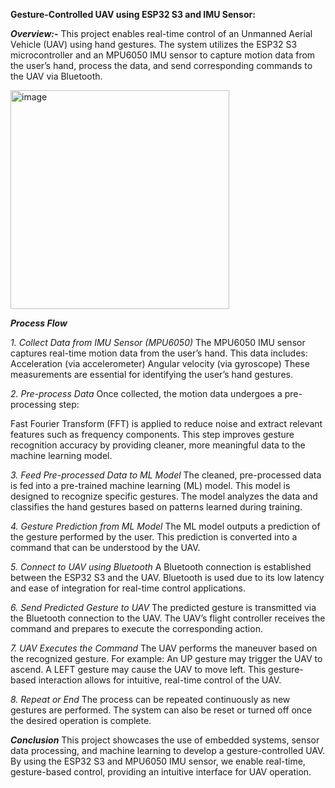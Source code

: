 **Gesture-Controlled UAV using ESP32 S3 and IMU Sensor:**

_**Overview:-**_
This project enables real-time control of an Unmanned Aerial Vehicle (UAV) using hand gestures. The system utilizes the ESP32 S3 microcontroller and an MPU6050 IMU sensor to capture motion data from the user’s hand, process the data, and send corresponding commands to the UAV via Bluetooth.

<img width="350" alt="image" src="https://github.com/user-attachments/assets/803a1a46-4306-4d3b-81ae-88c190250f2f">

_**Process Flow**_

_1. Collect Data from IMU Sensor (MPU6050)_
The MPU6050 IMU sensor captures real-time motion data from the user’s hand. This data includes:
Acceleration (via accelerometer)
Angular velocity (via gyroscope)
These measurements are essential for identifying the user’s hand gestures.

_2. Pre-process Data_
Once collected, the motion data undergoes a pre-processing step:

Fast Fourier Transform (FFT) is applied to reduce noise and extract relevant features such as frequency components.
This step improves gesture recognition accuracy by providing cleaner, more meaningful data to the machine learning model.

_3. Feed Pre-processed Data to ML Model_
The cleaned, pre-processed data is fed into a pre-trained machine learning (ML) model. This model is designed to recognize specific gestures.
The model analyzes the data and classifies the hand gestures based on patterns learned during training.

_4. Gesture Prediction from ML Model_
The ML model outputs a prediction of the gesture performed by the user. This prediction is converted into a command that can be understood by the UAV.

_5. Connect to UAV using Bluetooth_
A Bluetooth connection is established between the ESP32 S3 and the UAV. Bluetooth is used due to its low latency and ease of integration for real-time control applications.

_6. Send Predicted Gesture to UAV_
The predicted gesture is transmitted via the Bluetooth connection to the UAV. The UAV’s flight controller receives the command and prepares to execute the corresponding action.

_7. UAV Executes the Command_
The UAV performs the maneuver based on the recognized gesture. For example:
An UP gesture may trigger the UAV to ascend.
A LEFT gesture may cause the UAV to move left.
This gesture-based interaction allows for intuitive, real-time control of the UAV.

_8. Repeat or End_
The process can be repeated continuously as new gestures are performed. The system can also be reset or turned off once the desired operation is complete.

**_Conclusion_**
This project showcases the use of embedded systems, sensor data processing, and machine learning to develop a gesture-controlled UAV. By using the ESP32 S3 and MPU6050 IMU sensor, we enable real-time, gesture-based control, providing an intuitive interface for UAV operation.

